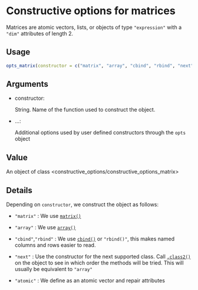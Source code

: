 # Constructive options for matrices

Matrices are atomic vectors, lists, or objects of type `"expression"`
with a `"dim"` attributes of length 2.

## Usage

``` r
opts_matrix(constructor = c("matrix", "array", "cbind", "rbind", "next"), ...)
```

## Arguments

- constructor:

  String. Name of the function used to construct the object.

- ...:

  Additional options used by user defined constructors through the
  `opts` object

## Value

An object of class \<constructive_options/constructive_options_matrix\>

## Details

Depending on `constructor`, we construct the object as follows:

- `"matrix"` : We use [`matrix()`](https://rdrr.io/r/base/matrix.html)

- `"array"` : We use [`array()`](https://rdrr.io/r/base/array.html)

- `"cbind"`,`"rbind"` : We use
  [`cbind()`](https://rdrr.io/r/base/cbind.html) or `"rbind()"`, this
  makes named columns and rows easier to read.

- `"next"` : Use the constructor for the next supported class. Call
  [`.class2()`](https://rdrr.io/r/base/class.html) on the object to see
  in which order the methods will be tried. This will usually be
  equivalent to `"array"`

- `"atomic"` : We define as an atomic vector and repair attributes
